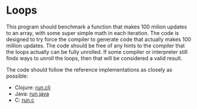 # Loops

This program should benchmark a function that makes 100 milion updates to an array,
with some super simple math in each iteration. The code is designed to try force
the compiler to generate code that actually makes 100 million updates. The code
should be free of any hints to the compiler that the loops actually can be fully 
unrolled. If some compiler or interpreter still finds ways to unroll the loops, 
then that will be considered a valid result. 

The code should follow the reference implementations as closely as possible:

* Clojure: [run.clj](clojure/run.clj)
* Java: [run.java](jvm/run.java)
* C: [run.c](c/run.c)
